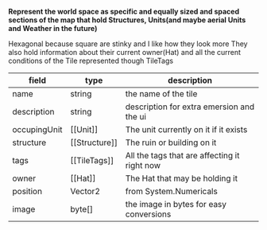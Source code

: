 **Represent the world space as specific and equally sized and spaced sections of the map that hold Structures, Units(and maybe aerial Units and Weather in the future)**

Hexagonal because square are stinky and I like how they look more
They also hold information about their current owner(Hat) and all the current conditions of the Tile represented though TileTags

| field        | type          | description                                  |
| ------------ | ------------- | -------------------------------------------- |
| name         | string        | the name of the tile                         |
| description  | string        | description for extra emersion and the ui    |
| occupingUnit | [[Unit]]      | The unit currently on it if it exists        |
| structure    | [[Structure]] | The ruin or building on it                   |
| tags         | [[TileTags]]  | All the tags that are affecting it right now |
| owner        | [[Hat]]       | The Hat that may be holding it               |
| position     | Vector2       | from System.Numericals                       |
| image        | byte[]        | the image in bytes for easy conversions      |
 